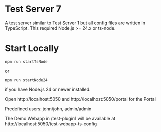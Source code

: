 
# Test Server 7

A test server similar to Test Server 1 but all config files are written in TypeScript.
This required Node.js >= 24.x or ts-node.

# Start Locally

    npm run startTsNode

or

    npm run startNode24

if you have Node.js 24 or newer installed.

Open http://localhost:5050 and http://localhost:5050/portal for the Portal

Predefined users: john/john, admin/admin

The Demo Webapp in /test-plugin1 will be available at http://localhost:5050/test-webapp-ts-config
